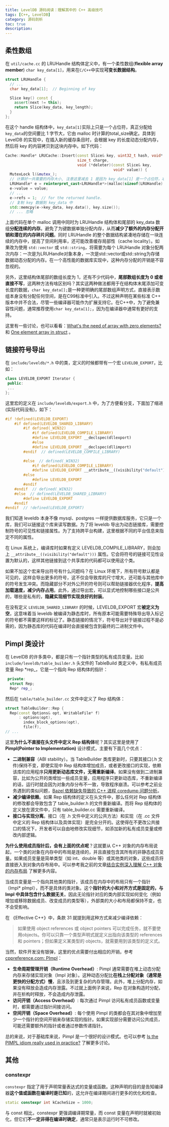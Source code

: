 ```yaml
---
title: LevelDB 源码阅读：理解其中的 C++ 高级技巧
tags: [C++, LevelDB]
category: 源码剖析
toc: true
description: 
---
```


## 柔性数组

在 `util/cache.cc` 的 LRUHandle 结构体定义中，有一个柔性数组(**flexible array member**) `char key_data[1]`，用来在`C/C++`中实现**可变长数据结构**。

```c++
struct LRUHandle {
  // ...
  char key_data[1];  // Beginning of key

  Slice key() const {
    assert(next != this);
    return Slice(key_data, key_length);
  }
};
```

在这个 handle 结构体中，`key_data[1]`实际上只是一个占位符，真正分配给`key_data`的空间要比 1 字节大，它由 malloc 时计算的total_size确定。具体到 LevelDB 的实现中，在插入新的缓存条目时，会根据 key 的长度动态分配内存，然后将 key 的内容拷贝到这块内存中。如下代码：

```c++
Cache::Handle* LRUCache::Insert(const Slice& key, uint32_t hash, void* value,
                                size_t charge,
                                void (*deleter)(const Slice& key,
                                                void* value)) {
  MutexLock l(&mutex_);
  // 计算好一共需要的内存大小, 注意这里减去 1 是因为 key_data[1] 是一个占位符，本来已经有一个字节了
  LRUHandle* e = reinterpret_cast<LRUHandle*>(malloc(sizeof(LRUHandle) - 1 + key.size()));
  e->value = value;
  // ...
  e->refs = 1;  // for the returned handle.
  // 复制 key 数据到 key_data 中
  std::memcpy(e->key_data, key.data(), key.size());
  // ... 忽略
```

上面代码在单个 malloc 调用中同时为 LRUHandle 结构体和尾部的 key_data 数组**分配连续的内存**。避免了为键数据单独分配内存，从而**减少了额外的内存分配开销和潜在的内存碎片问题**。同时 LRUHandle 的整个数据结构紧凑地存储在一块连续的内存中，提高了空间利用率，还可能改善缓存局部性（cache locality）。如果改为使用 `std::vector` 或 `std::string`，将需要为每个 LRUHandle 对象分配两次内存：一次是为LRUHandle对象本身，一次是std::vector或std::string为存储数据动态分配的内存。在一个高性能的数据库实现中，这种内存分配的开销是不容忽视的。

另外，这里结构体尾部的数组长度为 1，还有不少代码中，**尾部数组长度为 0 或者直接不写**，这两种方法有啥区别吗？其实这两种做法都用于在结构体末尾添加可变长度的数据，`char key_data[];`是一种更明确的尾部数组声明方式，直接表示数组本身没有分配任何空间，是在C99标准中引入。不过这种声明在某些标准 C++ 版本中并不合法，尽管一些编译器可能作为扩展支持它。在C++中，为了避免兼容性问题，通常推荐使用`char key_data[1];`，因为在编译器中通常有更好的支持。

这里有一些讨论，也可以看看：[What's the need of array with zero elements?](https://stackoverflow.com/questions/14643406/whats-the-need-of-array-with-zero-elements) 和 [One element array in struct](https://stackoverflow.com/questions/4559558/one-element-array-in-struct) 。

## 链接符号导出

在 `include/leveldb/*.h` 中的类，定义的时候都带有一个宏 `LEVELDB_EXPORT`，比如：

```c++
class LEVELDB_EXPORT Iterator {
 public:
 ...
};
```

这里宏的定义在 `include/leveldb/export.h` 中，为了方便看分支，下面加了缩进(实际代码没有)，如下：

```c++
#if !defined(LEVELDB_EXPORT)
    #if defined(LEVELDB_SHARED_LIBRARY)
        #if defined(_WIN32)
            #if defined(LEVELDB_COMPILE_LIBRARY)
            #define LEVELDB_EXPORT __declspec(dllexport)
            #else
            #define LEVELDB_EXPORT __declspec(dllimport)
        #endif  // defined(LEVELDB_COMPILE_LIBRARY)

        #else  // defined(_WIN32)
            #if defined(LEVELDB_COMPILE_LIBRARY)
            #define LEVELDB_EXPORT __attribute__((visibility("default")))
        #else
            #define LEVELDB_EXPORT
        #endif
    #endif  // defined(_WIN32)
    #else  // defined(LEVELDB_SHARED_LIBRARY)
        #define LEVELDB_EXPORT
    #endif
#endif  // !defined(LEVELDB_EXPORT)
```

我们知道 leveldb 本身不像 mysql、postgres 一样提供数据库服务，它只是一个库，我们可以链接这个库来读写数据。为了将 leveldb 导出为动态链接库，需要控制符号的可见性和链接属性。为了支持跨平台构建，这里根据不同的平台信息来指定不同的属性。

在 Linux 系统上，编译库时如果有定义 LEVELDB_COMPILE_LIBRARY，则会加上 `__attribute__((visibility("default")))` 属性。它会将符号的链接可见性设置为默认的，这样其他链接到这个共享库的代码都可以使用这个类。

如果不加这个宏来导出符号有什么问题吗？在 Linux 环境下，所有符号默认都是可见的，这样会导出更多的符号，这不仅会导致库的尺寸增大，还可能与其他库中的符号发生冲突。而隐藏部分不对外公开的符号则可以帮助链接器优化程序，**提高加载速度，减少内存占用**。此外，通过导出宏，可以显式地控制哪些接口是公共的，哪些是私有的，**隐藏实现细节实现良好的封装**。

在没有定义 `LEVELDB_SHARED_LIBRARY` 的时候，LEVELDB_EXPORT 宏**被定义为空**，这意味着当 leveldb  被编译为静态库时，所有原本可能需要特殊导出导入标记的符号都不需要这样的标记了。静态链接的情况下，符号导出对于链接过程不是必需的，因为静态库的代码在编译时会直接被包含到最终的二进制文件中。

## Pimpl 类设计

在 LevelDB 的许多类中，都是只有一个指针类型的私有成员变量。比如 `include/leveldb/table_builder.h` 头文件的 TableBuild 类定义中，有私有成员变量 Rep *rep_，它是一个指向 Rep 结构体的指针：

```cpp
 private:
  struct Rep;
  Rep* rep_;
```

然后在 `table/table_builder.cc` 文件中定义了 Rep 结构体：

```cpp
struct TableBuilder::Rep {
  Rep(const Options& opt, WritableFile* f)
      : options(opt),
        index_block_options(opt),
        file(f),
// ...
```

这里**为什么不直接在头文件中定义 Rep 结构体**呢？其实这里是使用了 **Pimpl(Pointer to Implementation)** 设计模式，主要有下面几个优点：

- **二进制兼容**（ABI stability）。当 TableBuilder 类库更新时，只要其接口(.h 文件)保持不变，即使实现中 Rep 结构体增加成员，或者更改接口的实现，依赖该库的应用程序**只用更新动态库文件，无需重新编译**。如果没有做到二进制兼容，比如为公开的类增加一些成员变量，应用程序只更新动态库，不重新编译的话，运行时就会因为对象内存分布不一致，导致程序崩溃。可以参考之前业务遇到的类似问题，[Bazel 依赖缺失导致的 C++ 进程 coredump 问题分析](https://selfboot.cn/2024/03/15/object_memory_coredump/)。
- **减少编译依赖**。如果 Rep 结构体的定义在头文件中，那么任何对 Rep 结构体的修改都会导致包含了 table_builder.h 的文件重新编译。而将 Rep 结构体的定义放在源文件中，只有 table_builder.cc 需要重新编译。
- **接口与实现分离**。接口（在 .h 文件中定义的公共方法）和实现（在 .cc 文件中定义的 Rep 结构体以及具体实现）是完全分开的。这使得在不更改公共接口的情况下，开发者可以自由地修改实现细节，如添加新的私有成员变量或修改内部逻辑。

**为什么使用成员指针后，会有上面的优点呢**？这就要从 C++ 对象的内存布局说起，一个类的对象在内存中的布局是连续的，并且直接包含其所有的非静态成员变量。如果成员变量是简单类型（如 int、double 等）或其他类的对象，这些成员将直接嵌入到对象内存布局中。可以参考我之前的文章[结合实例深入理解 C++ 对象的内存布局](https://selfboot.cn/2024/05/10/c++_object_model/) 了解更多内容。

当成员变量是一个指向其他类的指针，该成员在内存中的布局只有一个指针（Impl* pImpl），而不是具体的类对象。这个**指针的大小和对齐方式是固定的，与 Impl 中具体包含什么数据无关**。因此无论指针对应的类内部实现如何变化（例如增加或移除数据成员、改变成员的类型等），外部类的大小和布局都保持不变，也不会受影响。

在 《Effective C++》中，条款 31 就提到用这种方式来减少编译依赖：

> 如果使用 object references 或 object pointers 可以完成任务，就不要使用objects。你可以只靠一个类型声明式就定义出指向该类型的 references 和 pointers；但如果定义某类型的 objects，就需要用到该类型的定义式。

当然，软件开发没有银弹，这里的优点需要付出相应的开销，参考 [cppreference.com: PImpl](https://en.cppreference.com/w/cpp/language/pimpl)：

- **生命周期管理开销（Runtime Overhead）**: Pimpl 通常需要在堆上动态分配内存来存储实现对象（Impl 对象）。这种动态分配比**在栈上分配对象（通常是更快的分配方式）慢**，且涉及到更复杂的内存管理。此外，堆上分配内存，如果没有释放会造成内存泄露。不过就上面例子来说，Rep 在对象构造时分配，并在析构时释放，不会造成内存泄露。
- **访问开销（Access Overhead）**: 每次通过 Pimpl 访问私有成员函数或变量时，都需要通过指针间接访问。
- **空间开销（Space Overhead）**: 每个使用 Pimpl 的类都会在其对象中增加至少一个指针的空间开销来存储实现的指针。如果实现部分需要访问公共成员，可能还需要额外的指针或者通过参数传递指针。

总的来说，对于基础库来说，Pimpl 是一个很好的设计模式。也可以参考 [Is the PIMPL idiom really used in practice?](https://stackoverflow.com/questions/8972588/is-the-pimpl-idiom-really-used-in-practice) 了解更多讨论。

## 其他

### constexpr

`constexpr` 指定了用于声明常量表达式的变量或函数。这种声明的目的是告知编译器**这个值或函数在编译时是已知**的，这允许在编译期间进行更多的优化和检查。

```c++
static constexpr int kCacheSize = 1000;
```

与 const 相比，constexpr 更强调编译期常量，而 const 变量在声明时就被初始化，但它们**不一定非得在编译时确定**，通常只是表示运行时不可修改。